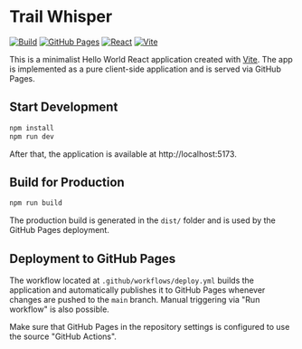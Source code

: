 # Trail Whisper

[![Build](https://github.com/smeir/trail-whisper/actions/workflows/deploy.yml/badge.svg?branch=main)](https://github.com/smeir/trail-whisper/actions/workflows/deploy.yml)
[![GitHub Pages](https://img.shields.io/github/deployments/smeir/trail-whisper/github-pages?label=pages&logo=github)](https://github.com/smeir/trail-whisper/deployments/github-pages)
[![React](https://img.shields.io/npm/v/react?label=react)](https://www.npmjs.com/package/react)
[![Vite](https://img.shields.io/npm/v/vite?label=vite)](https://www.npmjs.com/package/vite)

This is a minimalist Hello World React application created with [Vite](https://vite.dev/). The app is implemented as a pure client-side application and is served via GitHub Pages.

## Start Development

```bash
npm install
npm run dev
```

After that, the application is available at http://localhost:5173.

## Build for Production

```bash
npm run build
```

The production build is generated in the `dist/` folder and is used by the GitHub Pages deployment.

## Deployment to GitHub Pages

The workflow located at `.github/workflows/deploy.yml` builds the application and automatically publishes it to GitHub Pages whenever changes are pushed to the `main` branch. Manual triggering via "Run workflow" is also possible.

Make sure that GitHub Pages in the repository settings is configured to use the source "GitHub Actions".

